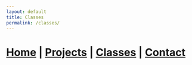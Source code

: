 ```yaml
---
layout: default
title: Classes
permalink: /classes/
---
```

# [Home](/) | [Projects](/projects/) | [Classes](/classes/) | [Contact](/contact/)
